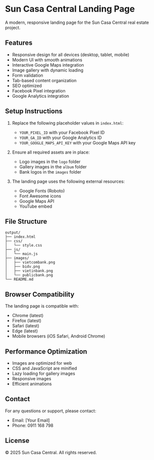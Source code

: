 # Sun Casa Central Landing Page

A modern, responsive landing page for the Sun Casa Central real estate project.

## Features

- Responsive design for all devices (desktop, tablet, mobile)
- Modern UI with smooth animations
- Interactive Google Maps integration
- Image gallery with dynamic loading
- Form validation
- Tab-based content organization
- SEO optimized
- Facebook Pixel integration
- Google Analytics integration

## Setup Instructions

1. Replace the following placeholder values in `index.html`:
   - `YOUR_PIXEL_ID` with your Facebook Pixel ID
   - `YOUR_GA_ID` with your Google Analytics ID
   - `YOUR_GOOGLE_MAPS_API_KEY` with your Google Maps API key

2. Ensure all required assets are in place:
   - Logo images in the `logo` folder
   - Gallery images in the `album` folder
   - Bank logos in the `images` folder

3. The landing page uses the following external resources:
   - Google Fonts (Roboto)
   - Font Awesome icons
   - Google Maps API
   - YouTube embed

## File Structure

```
output/
├── index.html
├── css/
│   └── style.css
├── js/
│   └── main.js
├── images/
│   ├── vietcombank.png
│   ├── bidv.png
│   ├── vietinbank.png
│   └── publicbank.png
└── README.md
```

## Browser Compatibility

The landing page is compatible with:
- Chrome (latest)
- Firefox (latest)
- Safari (latest)
- Edge (latest)
- Mobile browsers (iOS Safari, Android Chrome)

## Performance Optimization

- Images are optimized for web
- CSS and JavaScript are minified
- Lazy loading for gallery images
- Responsive images
- Efficient animations

## Contact

For any questions or support, please contact:
- Email: [Your Email]
- Phone: 0911 168 798

## License

© 2025 Sun Casa Central. All rights reserved. 